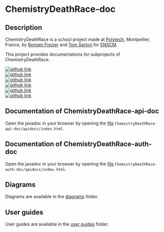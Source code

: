 # ChemistryDeathRace-doc

## Description

ChemistryDeathRace is a school project made at [Polytech](https://www.polytech.umontpellier.fr/), Montpellier, France, by [Romain Frezier](https://github.com/romainfrezier) and [Tom Sartori](https://github.com/tom-sartori) for [ENSCM](https://www.enscm.fr/en/).

This project provides documentations for subprojects of ChemistryDeathRace. 

<a target="_blank" href="https://github.com/tom-sartori/ChemistryDeathRace">
  <img alt="github link" src="https://img.shields.io/badge/Chemistry Death Race-GLOBAL-red?style=for-the-badge&logo=github">
</a>
<br>
<a target="_blank" href="https://github.com/tom-sartori/ChemistryDeathRace-ui">
  <img alt="github link" src="https://img.shields.io/badge/Chemistry Death Race-UI-green?style=for-the-badge&logo=github">
</a>
<br>
<a target="_blank" href="https://github.com/tom-sartori/ChemistryDeathRace-adm">
  <img alt="github link" src="https://img.shields.io/badge/Chemistry Death Race-ADM-green?style=for-the-badge&logo=github">
</a>
<br>
<a target="_blank" href="https://github.com/tom-sartori/ChemistryDeathRace-api">
  <img alt="github link" src="https://img.shields.io/badge/Chemistry Death Race-API-green?style=for-the-badge&logo=github">
</a> 
<br>
<a target="_blank" href="https://github.com/tom-sartori/ChemistryDeathRace-auth">
  <img alt="github link" src="https://img.shields.io/badge/Chemistry Death Race-AUTH-green?style=for-the-badge&logo=github">
</a>
<br>
<a target="_blank" href="https://github.com/tom-sartori/ChemistryDeathRace-doc">
  <img alt="github link" src="https://img.shields.io/badge/Chemistry Death Race-DOC-green?style=for-the-badge&logo=github">
</a>

## Documentation of ChemistryDeathRace-api-doc

Open the javadoc in your browser by opening the [file](ChemistryDeathRace-api-doc/apidocs/index.html) `ChemistryDeathRace-api-doc/apidocs/index.html`.

## Documentation of ChemistryDeathRace-auth-doc

Open the javadoc in your browser by opening the [file](ChemistryDeathRace-auth-doc/apidocs/index.html) `ChemistryDeathRace-auth-doc/apidocs/index.html`.

## Diagrams

Diagrams are available in the [diagrams](Diagrams) folder.

## User guides

User guides are available in the [user guides](User_Guides) folder.
